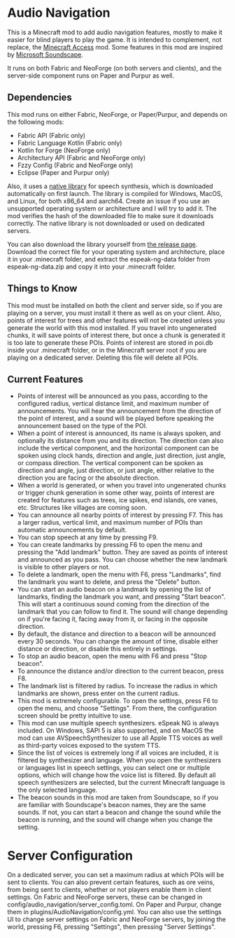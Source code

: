# Audio Navigation

This is a Minecraft mod to add audio navigation features, mostly to make it easier for blind players to play the game. It is intended to complement, not replace, the [Minecraft Access](https://github.com/minecraft-access/minecraft-access) mod. Some features in this mod are inspired by [Microsoft Soundscape](https://github.com/microsoft/soundscape).

It runs on both Fabric and NeoForge (on both servers and clients), and the server-side component runs on Paper and Purpur as well.

## Dependencies

This mod runs on either Fabric, NeoForge, or Paper/Purpur, and depends on the following mods:

* Fabric API (Fabric only)
* Fabric Language Kotlin (Fabric only)
* Kotlin for Forge (NeoForge only)
* Architectury API (Fabric and NeoForge only)
* Fzzy Config (Fabric and NeoForge only)
* Eclipse (Paper and Purpur only)

Also, it uses a [native library](https://github.com/emassey0135/audio-navigation-tts) for speech synthesis, which is downloaded automatically on first launch. The library is compiled for Windows, MacOS, and Linux, for both x86_64 and aarch64. Create an issue if you use an unsupported operating system or architecture and I will try to add it. The mod verifies the hash of the downloaded file to make sure it downloads correctly. The native library is not downloaded or used on dedicated servers.

You can also download the library yourself from [the release page](https://github.com/emassey0135/audio-navigation-tts/releases/tag/0.3.1). Download the correct file for your operating system and architecture, place it in your .minecraft folder, and extract the espeak-ng-data folder from espeak-ng-data.zip and copy it into your .minecraft folder.

## Things to Know

This mod must be installed on both the client and server side, so if you are playing on a server, you must install it there as well as on your client. Also, points of interest for trees and other features will not be created unless you generate the world with this mod installed. If you travel into ungenerated chunks, it will save points of interest there, but once a chunk is generated it is too late to generate these POIs. Points of interest are stored in poi.db inside your .minecraft folder, or in the Minecraft server root if you are playing on a dedicated server. Deleting this file will delete all POIs.

## Current Features

* Points of interest will be announced as you pass, according to the configured radius, vertical distance limit, and maximum number of announcements. You will hear the announcement from the direction of the point of interest, and a sound will be played before speaking the announcement based on the type of the POI.
* When a point of interest is announced, its name is always spoken, and optionally its distance from you and its direction. The direction can also include the vertical component, and the horizontal component can be spoken using clock hands, direction and angle, just direction, just angle, or compass direction. The vertical component can be spoken as direction and angle, just direction, or just angle, either relative to the direction you are facing or the absolute direction.
* When a world is generated, or when you travel into ungenerated chunks or trigger chunk generation in some other way, points of interest are created for features such as trees, ice spikes, end islands, ore vanes, etc. Structures like villages are coming soon.
* You can announce all nearby points of interest by pressing F7. This has a larger radius, vertical limit, and maximum number of POIs than automatic announcements by default.
* You can stop speech at any time by pressing F9.
* You can create landmarks by pressing F6 to open the menu and pressing the "Add landmark" button. They are saved as points of interest and announced as you pass. You can choose whether the new landmark is visible to other players or not.
* To delete a landmark, open the menu with F6, press "Landmarks", find the landmark you want to delete, and press the "Delete" button.
* You can start an audio beacon on a landmark by opening the list of landmarks, finding the landmark you want, and pressing "Start beacon". This will start a continuous sound coming from the direction of the landmark that you can follow to find it. The sound will change depending on if you're facing it, facing away from it, or facing in the opposite direction.
* By default, the distance and direction to a beacon will be announced every 30 seconds. You can change the amount of time, disable either distance or direction, or disable this entirely in settings.
* To stop an audio beacon, open the menu with F6 and press "Stop beacon".
* To announce the distance and/or direction to the current beacon, press F8.
* The landmark list is filtered by radius. To increase the radius in which landmarks are shown, press enter on the current radius.
* This mod is extremely configurable. To open the settings, press F6 to open the menu, and choose "Settings". From there, the configuration screen should be pretty intuitive to use.
* This mod can use multiple speech synthesizers. eSpeak NG is always included. On Windows, SAPI 5 is also supported, and on MacOS the mod can use AVSpeechSynthesizer to use all Apple TTS voices as well as third-party voices exposed to the system TTS.
* Since the list of voices is extremely long if all voices are included, it is filtered by synthesizer and language. When you open the synthesizers or languages list in speech settings, you can select one or multiple options, which will change how the voice list is filtered. By default all speech synthesizers are selected, but the current Minecraft language is the only selected language.
* The beacon sounds in this mod are taken from Soundscape, so if you are familiar with Soundscape's beacon names, they are the same sounds. If not, you can start a beacon and change the sound while the beacon is running, and the sound will change when you change the setting.

# Server Configuration

On a dedicated server, you can set a maximum radius at which POIs will be sent to clients. You can also prevent certain features, such as ore veins, from being sent to clients, whether or not players enable them in client settings. On Fabric and NeoForge servers, these can be changed in config/audio_navigation/server_config.toml. On Paper and Purpur, change them in plugins/AudioNavigation/config.yml. You can also use the settings UI to change server settings on Fabric and NeoForge servers, by joining the world, pressing F6, pressing "Settings", then pressing "Server Settings".

